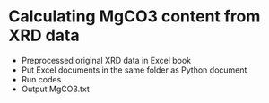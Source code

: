 # Calculating MgCO3 content from XRD data
- Preprocessed original XRD data in Excel book
- Put Excel documents in the same folder as Python document
- Run codes
- Output MgCO3.txt
